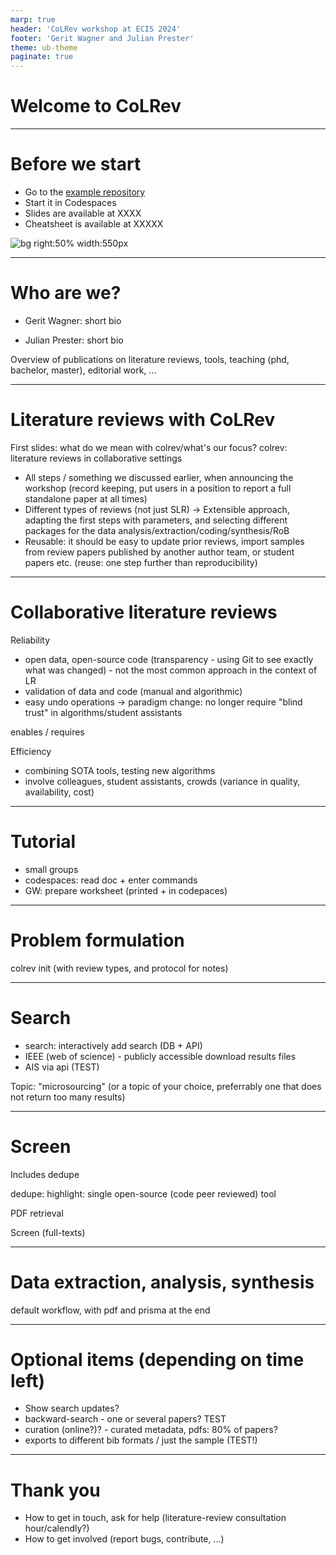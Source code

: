 ```yaml
---
marp: true
header: 'CoLRev workshop at ECIS 2024'
footer: 'Gerit Wagner and Julian Prester'
theme: ub-theme
paginate: true
---
```


# Welcome to CoLRev

---

# Before we start

- Go to the [example repository](https://github.com/CoLRev-Environment/colrev-template)
- Start it in Codespaces
- Slides are available at XXXX
- Cheatsheet is available at XXXXX

![bg right:50% width:550px](../assets/start-codespaces.png)

---

# Who are we?

- Gerit Wagner: short bio

- Julian Prester: short bio

Overview of publications on literature reviews, tools, teaching (phd, bachelor, master), editorial work, ...

---

# Literature reviews with CoLRev

First slides: what do we mean with colrev/what's our focus?
colrev: literature reviews in collaborative settings

- All steps / something we discussed earlier, when announcing the workshop (record keeping, put users in a position to report a full standalone paper at all times)
- Different types of reviews (not just SLR)
-> Extensible approach, adapting the first steps with parameters, and selecting different packages for the data analysis/extraction/coding/synthesis/RoB
- Reusable: it should be easy to update prior reviews, import samples from review papers published by another author team, or student papers etc. (reuse: one step further than reproducibility)

---

# Collaborative literature reviews

Reliability
- open data, open-source code (transparency - using Git to see exactly what was changed) - not the most common approach in the context of LR
- validation of data and code (manual and algorithmic)
- easy undo operations
-> paradigm change: no longer require "blind trust" in algorithms/student assistants

enables / requires

Efficiency
- combining SOTA tools, testing new algorithms
- involve colleagues, student assistants, crowds (variance in quality, availability, cost)

---

# Tutorial

- small groups
- codespaces: read doc + enter commands
- GW: prepare worksheet (printed + in codepaces)

---

# Problem formulation

colrev init (with review types, and protocol for notes)

---

# Search

- search: interactively add search (DB + API)
- IEEE (web of science) - publicly accessible download results files
- AIS via api (TEST)

Topic: "microsourcing" (or a topic of your choice, preferrably one that does not return too many results)

---

# Screen


Includes dedupe

dedupe: highlight: single open-source (code  peer reviewed) tool

PDF retrieval

Screen (full-texts)

---

# Data extraction, analysis, synthesis

default workflow, with pdf and prisma at the end

---

# Optional items (depending on time left)

- Show search updates?
- backward-search - one or several papers? TEST
- curation (online?)? - curated metadata, pdfs: 80% of papers?
- exports to different bib formats / just the sample (TEST!)

<!-- generate profiles?! / structured data -->

---

# Thank you

- How to get in touch, ask for help (literature-review consultation hour/calendly?)
- How to get involved (report bugs, contribute, ...)